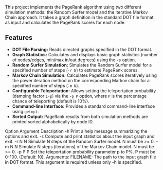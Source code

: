 This project implements the PageRank algorithm using two different simulation methods: the Random Surfer model and the iterative Markov Chain approach. It takes a graph definition in the standard DOT file format as input and calculates the PageRank scores for each node.

## Features

*   **DOT File Parsing:** Reads directed graphs specified in the DOT format.
*   **Graph Statistics:** Calculates and displays basic graph statistics (number of nodes/edges, min/max in/out degrees) using the `-s` option.
*   **Random Surfer Simulation:** Simulates the Random Surfer model for a specified number of steps (`-r N`) to estimate PageRank scores.
*   **Markov Chain Simulation:** Calculates PageRank scores iteratively using the power iteration method on the corresponding Markov chain for a specified number of steps (`-m N`).
*   **Configurable Teleportation:** Allows setting the teleportation probability (damping factor `1-p`) via the `-p P` option, where `P` is the percentage chance of teleporting (default is 10%).
*   **Command-line Interface:** Provides a standard command-line interface using `getopt`.
*   **Sorted Output:** PageRank results from both simulation methods are printed sorted alphabetically by node ID.


Option	Argument	Description
-h		Print a help message summarizing the options and exit.
-s		Compute and print statistics about the input graph and exit.
-r N	N	Simulate N steps of the Random Surfer model. N must be >= 0.
-m N	N	Simulate N steps (iterations) of the Markov Chain model. N must be >= 0.
-p P	P	Set the teleportation probability parameter p to P%. P must be 0-100. (Default: 10).
Arguments:
FILENAME: The path to the input graph file in DOT format. This argument is required unless only -h is specified.

